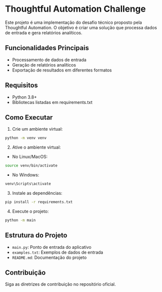 # Thoughtful Automation Challenge

Este projeto é uma implementação do desafio técnico proposto pela Thoughtful Automation. O objetivo é criar uma solução que processa dados de entrada e gera relatórios analíticos.

## Funcionalidades Principais

- Processamento de dados de entrada
- Geração de relatórios analíticos
- Exportação de resultados em diferentes formatos

## Requisitos

- Python 3.8+
- Bibliotecas listadas em requirements.txt

## Como Executar

1. Crie um ambiente virtual:
```bash
python -m venv venv
```

2. Ative o ambiente virtual:
- No Linux/MacOS:
```bash
source venv/bin/activate
```
- No Windows:
```bash
venv\Scripts\activate
```

3. Instale as dependências:
```bash
pip install -r requirements.txt
```

4. Execute o projeto:
```bash
python -m main
```

## Estrutura do Projeto

- `main.py`: Ponto de entrada do aplicativo
- `examples.txt`: Exemplos de dados de entrada
- `README.md`: Documentação do projeto

## Contribuição

Siga as diretrizes de contribuição no repositório oficial.
